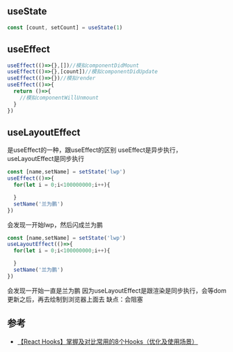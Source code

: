 ## useState
```jsx
const [count, setCount] = useState(1)
```
## useEffect
```jsx
useEffect(()=>{},[])//模拟componentDidMount
useEffect(()=>{},[count])//模拟componentDidUpdate
useEffect(()=>{})//模拟render
useEffect(()=>{
  return ()=>{
    //模拟componentWillUnmount
  }
})
```
## useLayoutEffect
是useEffect的一种，跟useEffect的区别
useEffect是异步执行，useLayoutEffect是同步执行
```jsx
const [name,setName] = setState('lwp')
useEffect(()=>{
  for(let i = 0;i<100000000;i++){

  }
  setName('兰为鹏')
})
```
会发现一开始lwp，然后闪成兰为鹏
```jsx
const [name,setName] = setState('lwp')
useLayoutEffect(()=>{
  for(let i = 0;i<100000000;i++){

  }
  setName('兰为鹏')
})
```
会发现一开始一直是兰为鹏
因为useLayoutEffect是跟渲染是同步执行，会等dom更新之后，再去绘制到浏览器上面去
缺点：会阻塞
## 参考
- [【React Hooks】掌握及对比常用的8个Hooks（优化及使用场景）](https://blog.csdn.net/qq_40597589/article/details/112462395)